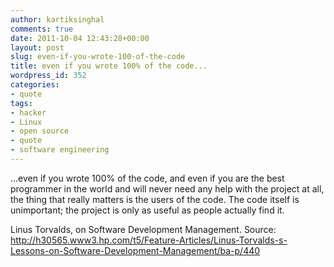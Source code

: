 ```yaml
---
author: kartiksinghal
comments: true
date: 2011-10-04 12:43:28+00:00
layout: post
slug: even-if-you-wrote-100-of-the-code
title: even if you wrote 100% of the code...
wordpress_id: 352
categories:
- quote
tags:
- hacker
- Linux
- open source
- quote
- software engineering
---
```


...even if you wrote 100% of the code, and even if you are the best programmer in the world and will never need any help with the project at all, the thing that really matters is the users of the code. The code itself is unimportant; the project is only as useful as people actually find it.

Linus Torvalds, on Software Development Management. Source: http://h30565.www3.hp.com/t5/Feature-Articles/Linus-Torvalds-s-Lessons-on-Software-Development-Management/ba-p/440

